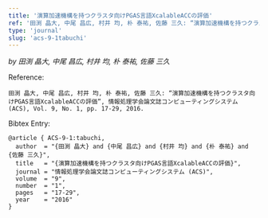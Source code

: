 ```yaml
---
title: '演算加速機構を持つクラスタ向けPGAS言語XcalableACCの評価'
ref: '田渕 晶大, 中尾 昌広, 村井 均, 朴 泰祐, 佐藤 三久: “演算加速機構を持つクラスタ向けPGAS言語XcalableACCの評価”, 情報処理学会論文誌コンピューティングシステム (ACS), Vol. 9, No. 1, pp. 17-29, 2016.'
type: 'journal'
slug: 'acs-9-1tabuchi'
---
```


*by 田渕 晶大, 中尾 昌広, 村井 均, 朴 泰祐, 佐藤 三久*

Reference:
```
田渕 晶大, 中尾 昌広, 村井 均, 朴 泰祐, 佐藤 三久: “演算加速機構を持つクラスタ向けPGAS言語XcalableACCの評価”, 情報処理学会論文誌コンピューティングシステム (ACS), Vol. 9, No. 1, pp. 17-29, 2016.
```

Bibtex Entry:
```
@article { ACS-9-1:tabuchi,
  author  = "{田渕 晶大} and {中尾 昌広} and {村井 均} and {朴 泰祐} and {佐藤 三久}",
  title   = "{演算加速機構を持つクラスタ向けPGAS言語XcalableACCの評価}",
  journal = "情報処理学会論文誌コンピューティングシステム (ACS)",
  volume  = "9",
  number  = "1",
  pages   = "17-29",
  year    = "2016"
}
```
